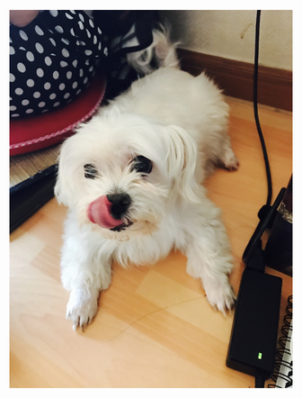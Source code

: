 ![KakaoTalk_20190424_124955658](../assets/images/2021-09-29-spring02/KakaoTalk_20190424_124955658.jpg)

